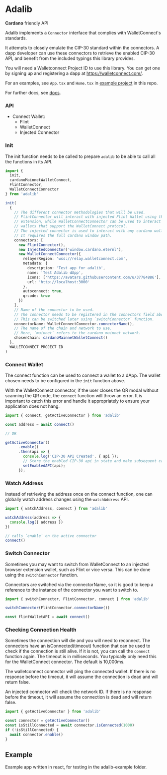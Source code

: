 # Adalib

**Cardano** friendly API

Adalib implements a `Connector` interface that complies with WalletConnect's standards.

It attempts to closely emulate the CIP-30 standard within the connectors. A dapp developer can use these connectors to retrieve the enabled CIP-30 API, and benefit from the included typings this library provides.

You will need a Walletconnect Project ID to use this library. You can get one by signing up and registering a dapp at https://walletconnect.com/.

For an examples, see `App.tsx` and `Home.tsx` in [example project](adalib-example/) in this repo.

For further docs, see [docs](docs/docs).
### API

- Connect Wallet:
  - Flint
  - WalletConnect
  - Injected Connector

### Init

The init function needs to be called to prepare `adalib` to be able to call all
the functions in its API.

```ts
import { 
  init, 
  cardanoMainnetWalletConnect,
  FlintConnector, 
  WalletConnectConnector 
} from 'adalib'

init(
  {
    // The different connector methodologies that will be used.
    // FlintConnector will interact with injected Flint Wallet using the browser
    // extension, while WalletConnectConnector can be used to interact with all
    // wallets that support the WalletConnect protocol.
    // The injected connector is used to interact with any cardano wallet.
    // It requires the full cardano window path.
    connectors: [
      new FlintConnector(),
      new InjectedConnector('window.cardano.eternl'),
      new WalletConnectConnector({
        relayerRegion: 'wss://relay.walletconnect.com',
        metadata: {
          description: 'Test app for adalib',
          name: 'Test Adalib dApp',
          icons: ['https://avatars.githubusercontent.com/u/37784886'],
          url: 'http://localhost:3000'
        },
        autoconnect: true,
        qrcode: true
      })
    ],
    // Name of the connector to be used.
    // The connector needs to be registered in the connectors field above.
    // This can be switched later using `switchConnector` function.
    connectorName: WalletConnectConnector.connectorName(),
    // The name of the chain and network to use.
    // Here, `mainnet` refers to the cardano mainnet network.
    chosenChain: cardanoMainnetWalletConnect()
  },
  WALLETCONNECT_PROJECT_ID
)
```

### Connect Wallet

The connect function can be used to connect a wallet to a dApp. The wallet
chosen needs to be configured in the `init` function above.

With the WalletConnect connector, if the user closes the QR modal without
scanning the QR code, the `connect` function will throw an error. It is important
to catch this error and handle it appropriately to ensure your application does not hang.

```ts
import { connect, getActiveConnector } from 'adalib'

const address = await connect()

// OR

getActiveConnector()
      .enable()
      .then(api => {
        console.log('CIP-30 API Created', { api });
        // Store the enabled CIP-30 api in state and make subsequent calls to it
        setEnabledAPI(api);
      });
```

### Watch Address

Instead of retrieving the address once on the connect function, one can globally
watch address changes using the `watchAddress` API.

```ts
import { watchAddress, connect } from 'adalib'

watchAddress(address => {
  console.log({ address })
})

// calls `enable` on the active connector
connect()
```


### Switch Connector

Sometimes you may want to switch from WalletConnect to an injected
browser extension wallet, such as Flint or vice versa. This can be done using the `switchConnector` function.

Connectors are switched via the connectorName, so it is good to keep a reference to the instance of the connector you want to switch to.


```ts
import { switchConnector, FlintConnector, connect } from 'adalib'

switchConnector(FlintConnector.connectorName())

const flintWalletAPI = await connect()
```

### Checking Connection Health

Sometimes the connection will die and you will need to reconnect.
The connectors have an isConnected(timeout) function that can be used to check
if the connection is still alive. If it is not, you can call the `connect` function
again. The timeout is in milliseconds. You typically only need this for the WalletConnect connector. The default is 10,000ms.

The walletconnect connector will ping the connected wallet. If there is no response
before the timeout, it will assume the connection is dead and will return false.

An injected connector will check the network ID. If there is no response before
the timeout, it will assume the connection is dead and will return false.

```ts
import { getActiveConnector } from 'adalib'

const connector = getActiveConnector()
const isStillConnected = await connector.isConnected(1000)
if (!isStillConnected) {
  await connector.enable()
}
```

<!-- # Folders
 -->
## Example

Example app written in react, for testing in the adalib-example folder.

